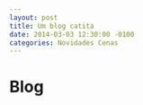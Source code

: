 ```yaml
---
layout: post
title: Um blog catita
date: 2014-03-03 12:30:00 -0100
categories: Novidades Cenas
---
```


# Blog

